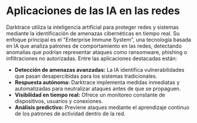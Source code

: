 # Aplicaciones de las IA en las redes
Darktrace utiliza la inteligencia artificial para proteger redes y sistemas mediante la identificación de amenazas cibernéticas en tiempo real. Su enfoque principal es el "Enterprise Immune System", una tecnología basada en IA que analiza patrones de comportamiento en las redes, detectando anomalías que podrían representar ataques como ransomware, phishing o infiltraciones no autorizadas.
Entre las aplicaciones destacadas están:

- **Detección de amenazas avanzadas:** La IA identifica vulnerabilidades que pasan desapercibidas para los sistemas tradicionales.
- **Respuesta autónoma:** Darktrace implementa medidas inmediatas y automatizadas para neutralizar ataques antes de que se propaguen.
- **Visibilidad en tiempo real:** Ofrece un monitoreo constante de dispositivos, usuarios y conexiones.
- **Análisis predictivo:** Previene ataques mediante el aprendizaje continuo de los patrones de actividad dentro de la red.
